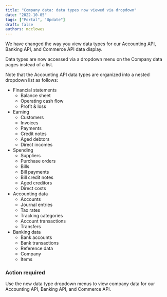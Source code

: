 ```yaml
---
title: "Company data: data types now viewed via dropdown"
date: "2022-10-05"
tags: ["Portal", "Update"]
draft: false
authors: mcclowes
---
```


We have changed the way you view data types for our Accounting API, Banking API, and Commerce API data display.

<!--truncate-->

Data types are now accessed via a dropdown menu on the Company data pages instead of a list.

Note that the Accounting API data types are organized into a nested dropdown list as follows:

- Financial statements
  + Balance sheet
  + Operating cash flow
  + Profit & loss
- Earning
  + Customers
  + Invoices
  + Payments
  + Credit notes
  + Aged debtors
  + Direct incomes
- Spending
  + Suppliers
  + Purchase orders
  + Bills
  + Bill payments
  + Bill credit notes
  + Aged creditors
  + Direct costs
- Accounting data
  + Accounts
  + Journal entries
  + Tax rates
  + Tracking categories
  + Account transactions
  + Transfers
- Banking data
  + Bank accounts
  + Bank transactions
  + Reference data
  + Company
  + Items

### Action required
Use the new data type dropdown menus to view company data for our Accounting API, Banking API, and Commerce API.
